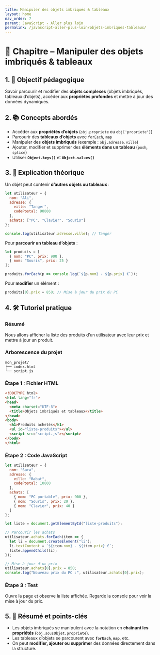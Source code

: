 ```yaml
---
title: Manipuler des objets imbriqués & tableaux
layout: home
nav_order: 7
parent: JavaScript - Aller plus loin
permalink: /javascript-aller-plus-loin/objets-imbriques-tableaux/
---
```


# 📘 Chapitre – Manipuler des objets imbriqués & tableaux

## 1. 🎯 Objectif pédagogique

Savoir parcourir et modifier des **objets complexes** (objets imbriqués, tableaux d’objets), accéder aux **propriétés profondes** et mettre à jour des données dynamiques.

## 2. 📚 Concepts abordés

* Accéder aux **propriétés d’objets** (`obj.propriete` ou `obj['propriete']`)
* Parcourir des **tableaux d’objets** avec `forEach`, `map`
* Manipuler des **objets imbriqués** (exemple : `obj.adresse.ville`)
* Ajouter, modifier et supprimer des **éléments dans un tableau** (`push`, `splice`)
* Utiliser **`Object.keys()`** et **`Object.values()`**

## 3. 🧠 Explication théorique

Un objet peut contenir **d’autres objets ou tableaux** :

```js
let utilisateur = {
  nom: "Ali",
  adresse: {
    ville: "Tanger",
    codePostal: 90000
  },
  achats: ["PC", "Clavier", "Souris"]
};

console.log(utilisateur.adresse.ville); // Tanger
```

Pour **parcourir un tableau d’objets** :

```js
let produits = [
  { nom: "PC", prix: 900 },
  { nom: "Souris", prix: 25 }
];

produits.forEach(p => console.log(`${p.nom} - ${p.prix} €`));
```

Pour **modifier** un élément :

```js
produits[0].prix = 850; // Mise à jour du prix du PC
```

## 4. 🛠 Tutoriel pratique

### Résumé

Nous allons afficher la liste des produits d’un utilisateur avec leur prix et mettre à jour un produit.

### Arborescence du projet

```
mon_projet/
├── index.html
└── script.js
```

### **Étape 1 : Fichier HTML**

```html
<!DOCTYPE html>
<html lang="fr">
<head>
  <meta charset="UTF-8">
  <title>Objets imbriqués et tableaux</title>
</head>
<body>
  <h1>Produits achetés</h1>
  <ul id="liste-produits"></ul>
  <script src="script.js"></script>
</body>
</html>
```

### **Étape 2 : Code JavaScript**

```js
let utilisateur = {
  nom: "Sara",
  adresse: {
    ville: "Rabat",
    codePostal: 10000
  },
  achats: [
    { nom: "PC portable", prix: 900 },
    { nom: "Souris", prix: 20 },
    { nom: "Clavier", prix: 40 }
  ]
};

let liste = document.getElementById("liste-produits");

// Parcourir les achats
utilisateur.achats.forEach(item => {
  let li = document.createElement("li");
  li.textContent = `${item.nom} - ${item.prix} €`;
  liste.appendChild(li);
});

// Mise à jour d'un prix
utilisateur.achats[0].prix = 850;
console.log("Nouveau prix du PC :", utilisateur.achats[0].prix);
```

### **Étape 3 : Test**

Ouvre la page et observe la liste affichée. Regarde la console pour voir la mise à jour du prix.

## 5. 🧾 Résumé et points-clés

* Les objets imbriqués se manipulent avec la notation en **chaînant les propriétés** (`obj.sousObjet.propriete`).
* Les tableaux d’objets se parcourent avec **`forEach`**, **`map`**, etc.
* On peut **modifier, ajouter ou supprimer** des données directement dans la structure.

